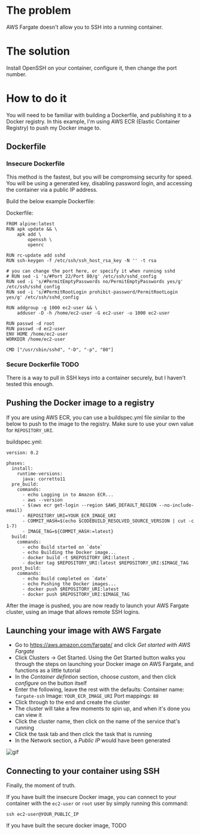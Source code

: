 # The problem
AWS Fargate doesn't allow you to SSH into a running container.

# The solution
Install OpenSSH on your container, configure it, then change the port number.

# How to do it
You will need to be familiar with building a Dockerfile, and publishing it to
a Docker registry. In this example, I'm using AWS ECR (Elastic Container
Registry) to push my Docker image to.

## Dockerfile
### Insecure Dockerfile
This method is the fastest, but you will be compromsing security for speed.
You will be using a generated key, disabling password login, and accessing the
container via a public IP address.

Build the below example Dockerfile:

Dockerfile:
```
FROM alpine:latest 
RUN apk update && \ 
    apk add \ 
        openssh \ 
        openrc 
 
RUN rc-update add sshd 
RUN ssh-keygen -f /etc/ssh/ssh_host_rsa_key -N '' -t rsa 
 
# you can change the port here, or specify it when running sshd 
# RUN sed -i 's/#Port 22/Port 80/g' /etc/ssh/sshd_config 
RUN sed -i 's/#PermitEmptyPasswords no/PermitEmptyPasswords yes/g' /etc/ssh/sshd_config 
RUN sed -i 's/#PermitRootLogin prohibit-password/PermitRootLogin yes/g' /etc/ssh/sshd_config 
 
RUN addgroup -g 1000 ec2-user && \ 
    adduser -D -h /home/ec2-user -G ec2-user -u 1000 ec2-user 
 
RUN passwd -d root 
RUN passwd -d ec2-user 
ENV HOME /home/ec2-user  
WORKDIR /home/ec2-user 
 
CMD ["/usr/sbin/sshd", "-D", "-p", "80"] 
```

### Secure Dockerfile TODO
There is a way to pull in SSH keys into a container securely, but I haven't
tested this enough.

## Pushing the Docker image to a registry
If you are using AWS ECR, you can use a buildspec.yml file similar to the
below to push to the image to the registry. Make sure to use your own value for
`REPOSITORY_URI`.

buildspec.yml:
```
version: 0.2   
   
phases:   
  install:   
    runtime-versions:   
      java: corretto11   
  pre_build:   
    commands:   
      - echo Logging in to Amazon ECR...   
      - aws --version   
      - $(aws ecr get-login --region $AWS_DEFAULT_REGION --no-include-email)   
      - REPOSITORY_URI=YOUR_ECR_IMAGE_URI
      - COMMIT_HASH=$(echo $CODEBUILD_RESOLVED_SOURCE_VERSION | cut -c 1-7)   
      - IMAGE_TAG=${COMMIT_HASH:=latest}   
  build:   
    commands:   
      - echo Build started on `date`   
      - echo Building the Docker image...   
      - docker build -t $REPOSITORY_URI:latest .   
      - docker tag $REPOSITORY_URI:latest $REPOSITORY_URI:$IMAGE_TAG   
  post_build:   
    commands:   
      - echo Build completed on `date`   
      - echo Pushing the Docker images...   
      - docker push $REPOSITORY_URI:latest   
      - docker push $REPOSITORY_URI:$IMAGE_TAG   
```

After the image is pushed, you are now ready to launch your AWS Fargate
cluster, using an image that allows remote SSH logins.

## Launching your image with AWS Fargate
- Go to https://aws.amazon.com/fargate/ and click _Get started with AWS Fargate_
- Click Clusters -> Get Started. Using the Get Started button walks you through
the steps on launching your Docker image on AWS Fargate, and functions as a
little tutorial
- In the _Container defintion_ section, choose _custom_, and then click
_configure_ on the button itself
- Enter the following, leave the rest with the defaults:
Container name: `fargate-ssh`
Image: `YOUR_ECR_IMAGE_URI`
Port mappings: `80`
- Click through to the end and create the cluster 
- The cluster will take a few moments to spin up, and when it's done you can
view it
- Click the cluster name, then click on the name of the service that's running
- Click the task tab and then click the task that is running
- In the Network section, a _Public IP_ would have been generated

![gif](https://aaronpkelly.github.com/posts/resources/posts_aws-fargate-ssh_0.gif)

## Connecting to your container using SSH
Finally, the moment of truth.

If you have built the insecure Docker image, you can connect to your container
with the `ec2-user` or `root` user by simply running this command:
```
ssh ec2-user@YOUR_PUBLIC_IP
```

If you have built the secure docker image, TODO
